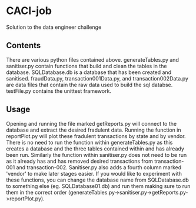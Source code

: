 # CACI-job
Solution to the data engineer challenge

## Contents
There are various python files contained above. generateTables.py and sanitiser.py contain functions that build and clean the tables in the database. SQLDatabase.db is a database that has been 
created and sanitised. fraudData.py, transaction001Data.py, and transaction002Data.py are data files that contain the raw data used to build the sql databse. testFile.py contains the unittest
framework.

## Usage
Opening and running the file marked getReports.py will connect to the database and extract the desired fradulent data. Running the function in reportPlot.py will plot these fradulent transactions by
state and by vendor.
There is no need to run the function within generateTables.py as this creates a database and the three tables contained within and has already been run. Similarly the function within sanitiser.py
does not need to be run as it already has and has removed desired transactions from transaction-001 and transaction-002. Sanitiser.py also adds a fourth column marked 'vendor' to make later
stages easier. If you would like to experiment with these functions, you can change the database name from SQLDatabase.db to something else (eg. SQLDatabase01.db) and run them making sure
to run them in the correct order (generateTables.py->sanitiser.py->getReports.py->reportPlot.py).